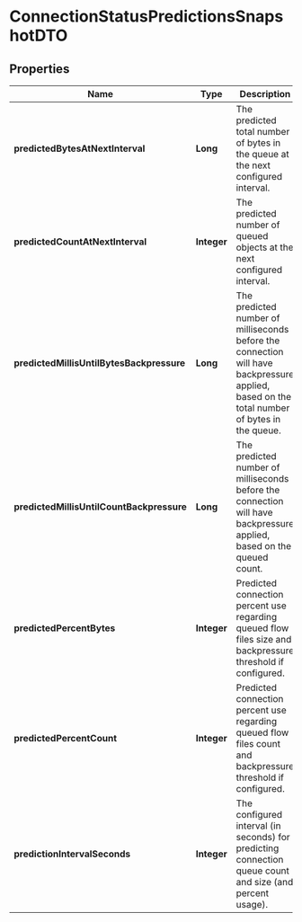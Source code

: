 # ConnectionStatusPredictionsSnapshotDTO

## Properties
Name | Type | Description | Notes
------------ | ------------- | ------------- | -------------
**predictedBytesAtNextInterval** | **Long** | The predicted total number of bytes in the queue at the next configured interval. |  [optional]
**predictedCountAtNextInterval** | **Integer** | The predicted number of queued objects at the next configured interval. |  [optional]
**predictedMillisUntilBytesBackpressure** | **Long** | The predicted number of milliseconds before the connection will have backpressure applied, based on the total number of bytes in the queue. |  [optional]
**predictedMillisUntilCountBackpressure** | **Long** | The predicted number of milliseconds before the connection will have backpressure applied, based on the queued count. |  [optional]
**predictedPercentBytes** | **Integer** | Predicted connection percent use regarding queued flow files size and backpressure threshold if configured. |  [optional]
**predictedPercentCount** | **Integer** | Predicted connection percent use regarding queued flow files count and backpressure threshold if configured. |  [optional]
**predictionIntervalSeconds** | **Integer** | The configured interval (in seconds) for predicting connection queue count and size (and percent usage). |  [optional]
